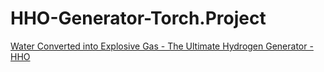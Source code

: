 # HHO-Generator-Torch.Project
[Water Converted into Explosive Gas - The Ultimate Hydrogen Generator - HHO](https://youtu.be/wpMaB-gIFUE)
